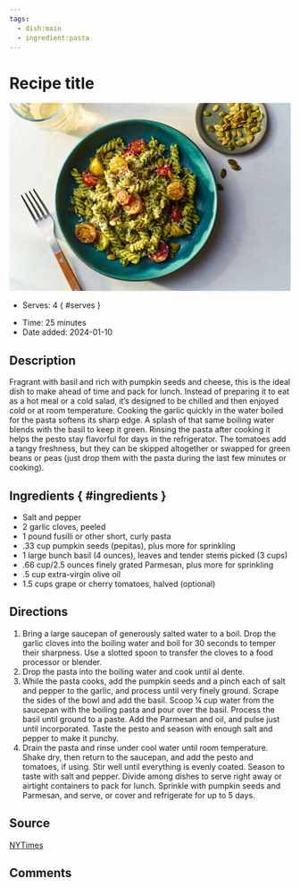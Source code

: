 ```yaml
---
tags:
  - dish:main
  - ingredient:pasta
---
```

<!-- Tags can have colon, but no space around it -->

# Recipe title

![Recipe picture](../images/pasta_pumpkin_pesto.jpg)

<!-- Serves has to be a single number, no dashes, but text is allowed after the
number (e.g., 24 cookies) -->
- Serves: 4
{ #serves }
<!-- Time is not parsed, so anything can be input here, and additional
values can be added (e.g., "active time", "cooking time", etc) -->
- Time: 25 minutes
- Date added: 2024-01-10

## Description

Fragrant with basil and rich with pumpkin seeds and cheese, this is the ideal dish to make ahead of time and pack for lunch. Instead of preparing it to eat as a hot meal or a cold salad, it’s designed to be chilled and then enjoyed cold or at room temperature. Cooking the garlic quickly in the water boiled for the pasta softens its sharp edge. A splash of that same boiling water blends with the basil to keep it green. Rinsing the pasta after cooking it helps the pesto stay flavorful for days in the refrigerator. The tomatoes add a tangy freshness, but they can be skipped altogether or swapped for green beans or peas (just drop them with the pasta during the last few minutes or cooking).

## Ingredients { #ingredients }

<!-- Decimals are allowed, fractions are not. For ranges, use only a single dash
and no spaces between the numbers. -->

- Salt and pepper
- 2 garlic cloves, peeled
- 1 pound fusilli or other short, curly pasta
- .33 cup pumpkin seeds (pepitas), plus more for sprinkling
- 1 large bunch basil (4 ounces), leaves and tender stems picked (3 cups)
- .66 cup/2.5 ounces finely grated Parmesan, plus more for sprinkling
- .5 cup extra-virgin olive oil
- 1.5 cups grape or cherry tomatoes, halved (optional)

## Directions

<!-- If you have a direction that refers to a number of some ingredient, wrap
the number in asterisks and add `{.ingredient-num}` afterwards. For example,
write `Add 2 Tbsp oil to pan` as `Add *2*{.ingredient-num} to pan`. This allows
us to properly change the number when changing the serves value. -->
1. Bring a large saucepan of generously salted water to a boil. Drop the garlic cloves into the boiling water and boil for 30 seconds to temper their sharpness. Use a slotted spoon to transfer the cloves to a food processor or blender.
2. Drop the pasta into the boiling water and cook until al dente.
3. While the pasta cooks, add the pumpkin seeds and a pinch each of salt and pepper to the garlic, and process until very finely ground. Scrape the sides of the bowl and add the basil. Scoop ¼ cup water from the saucepan with the boiling pasta and pour over the basil. Process the basil until ground to a paste. Add the Parmesan and oil, and pulse just until incorporated. Taste the pesto and season with enough salt and pepper to make it punchy.
4. Drain the pasta and rinse under cool water until room temperature. Shake dry, then return to the saucepan, and add the pesto and tomatoes, if using. Stir well until everything is evenly coated. Season to taste with salt and pepper. Divide among dishes to serve right away or airtight containers to pack for lunch. Sprinkle with pumpkin seeds and Parmesan, and serve, or cover and refrigerate for up to 5 days.

## Source

[NYTimes](https://cooking.nytimes.com/recipes/1023430-pasta-with-pumpkin-seed-pesto)

## Comments
